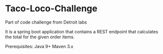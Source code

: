 # Taco-Loco-Challenge
Part of code challenge from Detroit labs

It is a spring boot application that contains a REST endpoint that calculates the total for the given order items.

Prerequisites:
Java 9+
Maven 3.x





